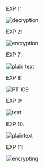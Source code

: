 EXP 1:

![decryption](https://github.com/janumavilla/CSA5109-Cryptography-and-network-security/assets/112294762/02b4c84e-20f4-4fdc-9973-db0d331d11f5)

EXP 2:

![encryption](https://github.com/janumavilla/CSA5109-Cryptography-and-network-security/assets/112294762/e4438b54-bcf0-4309-acbc-a8af8e37987e)

EXP 7:

![plain text](https://github.com/janumavilla/CSA5109-Cryptography-and-network-security/assets/112294762/69bbf00b-ef7c-42b9-b54d-98991e78a83b)

EXP 8:

![PT 109](https://github.com/janumavilla/CSA5109-Cryptography-and-network-security/assets/112294762/9c940e0e-325f-4ec5-86c5-c0a4b922ae5e)

EXP 9:

![text](https://github.com/janumavilla/CSA5109-Cryptography-and-network-security/assets/112294762/c34ce110-ce8d-49a3-bb34-1433ca9f89e5)

EXP 10:

![plaintext](https://github.com/janumavilla/CSA5109-Cryptography-and-network-security/assets/112294762/f048b10c-1b62-42b2-ae9f-84ae9887c35c)

EXP 11:

![encrypting](https://github.com/janumavilla/CSA5109-Cryptography-and-network-security/assets/112294762/8295e4a0-c2c8-4809-8bff-fc2855b9ac06)







